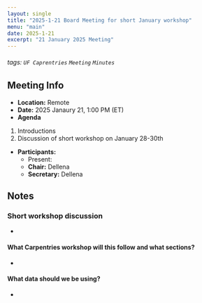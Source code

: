 ```yaml
---
layout: single
title: "2025-1-21 Board Meeting for short January workshop"
menu: "main"
date: 2025-1-21
excerpt: "21 January 2025 Meeting"
---
```


###### tags: `UF Caprentries` `Meeting` `Minutes`

## Meeting Info

- **Location:** Remote
- **Date:** 2025 Janaury 21, 1:00 PM (ET)
- **Agenda**

1. Introductions
2. Discussion of short workshop on January 28-30th

- **Participants:**
    - Present: 
    - **Chair:** Dellena
    - **Secretary:** Dellena

## Notes
<!-- Other important details discussed during the meeting can be entered here. -->

### Short workshop discussion
* 

#### What Carpentries workshop will this follow and what sections?
* 

#### What data should we be using?
* 

